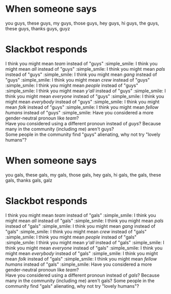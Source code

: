 # When someone says

you guys, these guys, my guys, those guys, hey guys, hi guys, the guys, these guys, thanks guys, guyz


# Slackbot responds

I think you might mean *team* instead of "guys" :simple_smile:
I think you might mean *all* instead of "guys" :simple_smile:
I think you might mean *pals* instead of "guys" :simple_smile:
I think you might mean *gang* instead of "guys" :simple_smile:
I think you might mean *crew* instead of "guys" :simple_smile:
I think you might mean *people* instead of "guys" :simple_smile:
I think you might mean *y'all* instead of "guys" :simple_smile:
I think you might mean *everyone* instead of "guys" :simple_smile:
I think you might mean *everybody* instead of "guys" :simple_smile:
I think you might mean *folk* instead of "guys" :simple_smile:
I think you might mean *fellow humans* instead of "guys" :simple_smile:
Have you considered a more gender-neutral pronoun like *team*?  
Have you considered using a different pronoun instead of *guys*? Because many in the community (including me) aren't guys?  
Some people in the community find "guys" alienating, why not try "lovely humans"?


# When someone says

you gals, these gals, my gals, those gals, hey gals, hi gals, the gals, these gals, thanks gals, galz


# Slackbot responds

I think you might mean *team* instead of "gals" :simple_smile:
I think you might mean *all* instead of "gals" :simple_smile:
I think you might mean *pals* instead of "gals" :simple_smile:
I think you might mean *gang* instead of "gals" :simple_smile:
I think you might mean *crew* instead of "gals" :simple_smile:
I think you might mean *people* instead of "gals" :simple_smile:
I think you might mean *y'all* instead of "gals" :simple_smile:
I think you might mean *everyone* instead of "gals" :simple_smile:
I think you might mean *everybody* instead of "gals" :simple_smile:
I think you might mean *folk* instead of "gals" :simple_smile:
I think you might mean *fellow humans* instead of "gals" :simple_smile:
Have you considered a more gender-neutral pronoun like *team*?  
Have you considered using a different pronoun instead of *gals*? Because many in the community (including me) aren't gals?
Some people in the community find "gals" alienating, why not try "lovely humans"?